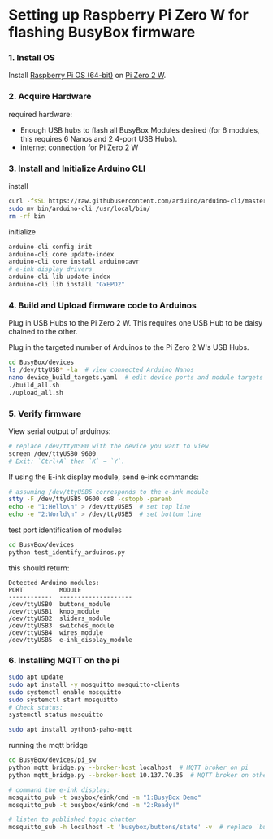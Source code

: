 # Setting up Raspberry Pi Zero W for flashing BusyBox firmware

### 1. Install OS
Install [Raspberry Pi OS (64-bit)](https://www.raspberrypi.com/software/operating-systems/) on [Pi Zero 2 W](https://www.raspberrypi.com/products/raspberry-pi-zero-2-w/). 

### 2. Acquire Hardware
required hardware:
 - Enough USB hubs to flash all BusyBox Modules desired (for 6 modules, this requires 6 Nanos and 2 4-port USB Hubs).
 - internet connection for Pi Zero 2 W

### 3. Install and Initialize Arduino CLI

install
```bash
curl -fsSL https://raw.githubusercontent.com/arduino/arduino-cli/master/install.sh | sh
sudo mv bin/arduino-cli /usr/local/bin/
rm -rf bin
```

initialize 
```bash
arduino-cli config init
arduino-cli core update-index
arduino-cli core install arduino:avr
# e-ink display drivers
arduino-cli lib update-index
arduino-cli lib install "GxEPD2"
```



### 4. Build and Upload firmware code to Arduinos

Plug in USB Hubs to the Pi Zero 2 W. This requires one USB Hub to be daisy chained to the other.

Plug in the targeted number of Arduinos to the Pi Zero 2 W's USB Hubs.

```bash
cd BusyBox/devices
ls /dev/ttyUSB* -la  # view connected Arduino Nanos
nano device_build_targets.yaml  # edit device ports and module targets as needed
./build_all.sh
./upload_all.sh
```

### 5. Verify firmware

View serial output of arduinos:
```bash
# replace /dev/ttyUSB0 with the device you want to view
screen /dev/ttyUSB0 9600
# Exit: `Ctrl+A` then `K` → `Y`.
```

If using the E-ink display module, send e-ink commands:
```bash
# assuming /dev/ttyUSB5 corresponds to the e-ink module
stty -F /dev/ttyUSB5 9600 cs8 -cstopb -parenb
echo -e "1:Hello\n" > /dev/ttyUSB5  # set top line
echo -e "2:World\n" > /dev/ttyUSB5  # set bottom line
```

test port identification of modules
```bash
cd BusyBox/devices
python test_identify_arduinos.py
```

this should return:
```
Detected Arduino modules:
PORT          MODULE
------------  --------------------
/dev/ttyUSB0  buttons_module
/dev/ttyUSB1  knob_module
/dev/ttyUSB2  sliders_module
/dev/ttyUSB3  switches_module
/dev/ttyUSB4  wires_module
/dev/ttyUSB5  e-ink_display_module
```

### 6. Installing MQTT on the pi
```bash
sudo apt update
sudo apt install -y mosquitto mosquitto-clients
sudo systemctl enable mosquitto
sudo systemctl start mosquitto
# Check status:
systemctl status mosquitto

sudo apt install python3-paho-mqtt
```

running the mqtt bridge
```bash
cd BusyBox/devices/pi_sw
python mqtt_bridge.py --broker-host localhost  # MQTT broker on pi
python mqtt_bridge.py --broker-host 10.137.70.35  # MQTT broker on other PC

# command the e-ink display:
mosquitto_pub -t busybox/eink/cmd -m "1:BusyBox Demo"
mosquitto_pub -t busybox/eink/cmd -m "2:Ready!"

# listen to published topic chatter
mosquitto_sub -h localhost -t 'busybox/buttons/state' -v  # replace `buttons` with desired state
```
